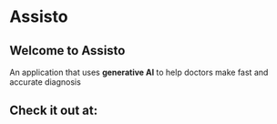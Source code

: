 # Assisto
 
## Welcome to Assisto

An application that uses **generative AI** to help doctors make fast and accurate diagnosis

## Check it out at: 
